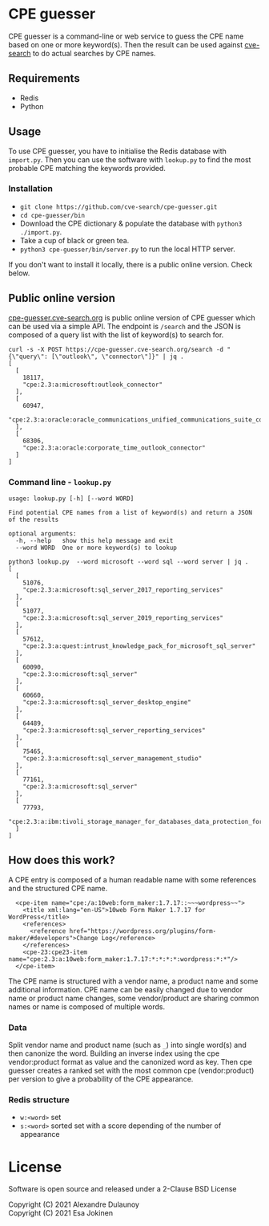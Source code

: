 # CPE guesser

CPE guesser is a command-line or web service to guess the CPE name based on one or more keyword(s).  Then the result can
be used against [cve-search](https://github.com/cve-search/cve-search) to do actual searches by CPE names.

## Requirements

- Redis
- Python

## Usage

To use CPE guesser, you have to initialise the Redis database with `import.py`. Then you can use
the software with `lookup.py` to find the most probable CPE matching the keywords provided.

### Installation

- `git clone https://github.com/cve-search/cpe-guesser.git`
- `cd cpe-guesser/bin`
- Download the CPE dictionary & populate the database with `python3 ./import.py`.
- Take a cup of black or green tea.
- `python3 cpe-guesser/bin/server.py` to run the local HTTP server.

If you don't want to install it locally, there is a public online version. Check below. 

## Public online version

[cpe-guesser.cve-search.org](https://cpe-guesser.cve-search.org) is public online version of CPE guesser which can be used via
a simple API. The endpoint is `/search` and the JSON is composed of a query list with the list of keyword(s) to search for.


~~~~
curl -s -X POST https://cpe-guesser.cve-search.org/search -d "{\"query\": [\"outlook\", \"connector\"]}" | jq .
[
  [
    18117,
    "cpe:2.3:a:microsoft:outlook_connector"
  ],
  [
    60947,
    "cpe:2.3:a:oracle:oracle_communications_unified_communications_suite_connector_for_microsoft_outlook"
  ],
  [
    68306,
    "cpe:2.3:a:oracle:corporate_time_outlook_connector"
  ]
]
~~~~

### Command line - `lookup.py`

~~~~
usage: lookup.py [-h] [--word WORD]

Find potential CPE names from a list of keyword(s) and return a JSON of the results

optional arguments:
  -h, --help   show this help message and exit
  --word WORD  One or more keyword(s) to lookup
~~~~


~~~~
python3 lookup.py  --word microsoft --word sql --word server | jq .
[
  [
    51076,
    "cpe:2.3:a:microsoft:sql_server_2017_reporting_services"
  ],
  [
    51077,
    "cpe:2.3:a:microsoft:sql_server_2019_reporting_services"
  ],
  [
    57612,
    "cpe:2.3:a:quest:intrust_knowledge_pack_for_microsoft_sql_server"
  ],
  [
    60090,
    "cpe:2.3:o:microsoft:sql_server"
  ],
  [
    60660,
    "cpe:2.3:a:microsoft:sql_server_desktop_engine"
  ],
  [
    64489,
    "cpe:2.3:a:microsoft:sql_server_reporting_services"
  ],
  [
    75465,
    "cpe:2.3:a:microsoft:sql_server_management_studio"
  ],
  [
    77161,
    "cpe:2.3:a:microsoft:sql_server"
  ],
  [
    77793,
    "cpe:2.3:a:ibm:tivoli_storage_manager_for_databases_data_protection_for_microsoft_sql_server"
  ]
]
~~~~

## How does this work?

A CPE entry is composed of a human readable name with some references and the structured CPE name.

~~~
  <cpe-item name="cpe:/a:10web:form_maker:1.7.17::~~~wordpress~~">
    <title xml:lang="en-US">10web Form Maker 1.7.17 for WordPress</title>
    <references>
      <reference href="https://wordpress.org/plugins/form-maker/#developers">Change Log</reference>
    </references>
    <cpe-23:cpe23-item name="cpe:2.3:a:10web:form_maker:1.7.17:*:*:*:*:wordpress:*:*"/>
  </cpe-item>
~~~

The CPE name is structured with a vendor name, a product name and some additional information.
CPE name can be easily changed due to vendor name or product name changes, some vendor/product are
sharing common names or name is composed of multiple words.


### Data

Split vendor name and product name (such as `_`) into single word(s) and then canonize the word. Building an inverse index using
the cpe vendor:product format as value and the canonized word as key.  Then cpe guesser creates a ranked set with the most common 
cpe (vendor:product)  per version to give a probability of the CPE appearance.

### Redis structure

- `w:<word>` set
- `s:<word>` sorted set with a score depending of the number of appearance

# License

Software is open source and released under a 2-Clause BSD License

Copyright (C) 2021 Alexandre Dulaunoy  
Copyright (C) 2021 Esa Jokinen  
